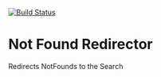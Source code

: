 [![Build Status](https://travis-ci.org/Einrichtungshaus-Ostermann/OstNotFoundRedirector.svg?branch=master)](https://travis-ci.org/Einrichtungshaus-Ostermann/OstNotFoundRedirector)
# Not Found Redirector
Redirects NotFounds to the Search